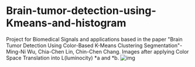 # Brain-tumor-detection-using-Kmeans-and-histogram
Project for Biomedical Signals and applications based in the paper
"Brain Tumor Detection Using Color-Based K-Means Clustering Segmentation"-Ming-Ni Wu, Chia-Chen Lin, Chin-Chen Chang.
Images after applying Color Space Translation into L(luminocity) *a and *b.
![img](https://github.com/NikosMouzakitis/Brain-tumor-detection-using-Kmeans-and-histogram/LABclab.png)
